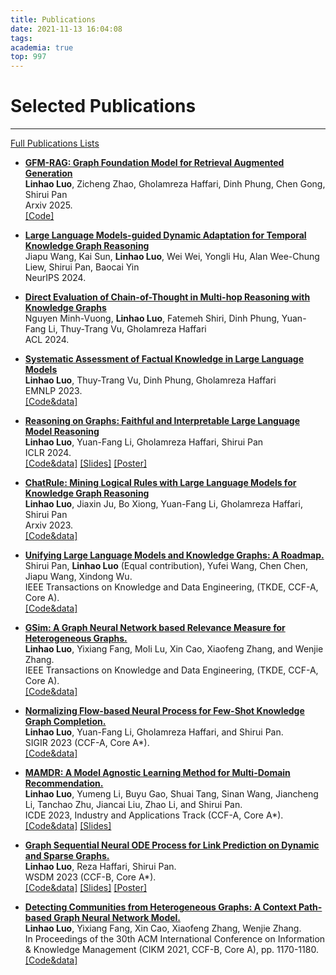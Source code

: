 ```yaml
---
title: Publications
date: 2021-11-13 16:04:08
tags:
academia: true
top: 997
---
```


# Selected Publications
----
[Full Publications Lists](https://scholar.google.com/citations?user=RO46HpcAAAAJ)
* **[GFM-RAG: Graph Foundation Model for Retrieval Augmented Generation](https://www.arxiv.org/abs/2502.01113)**   
  **Linhao Luo**, Zicheng Zhao, Gholamreza Haffari, Dinh Phung, Chen Gong, Shirui Pan  
  Arxiv 2025.   
  [\[Code\]](https://github.com/RManLuo/gfm-rag)

* **[Large Language Models-guided Dynamic Adaptation for Temporal Knowledge Graph Reasoning](https://arxiv.org/abs/2405.14170)**   
  Jiapu Wang, Kai Sun, **Linhao Luo**, Wei Wei, Yongli Hu, Alan Wee-Chung Liew, Shirui Pan, Baocai Yin   
  NeurIPS 2024.
  
* **[Direct Evaluation of Chain-of-Thought in Multi-hop Reasoning with Knowledge Graphs](https://arxiv.org/abs/2402.11199)**   
  Nguyen Minh-Vuong, **Linhao Luo**, Fatemeh Shiri, Dinh Phung, Yuan-Fang Li, Thuy-Trang Vu, Gholamreza Haffari   
  ACL 2024.
  
* **[Systematic Assessment of Factual Knowledge in Large Language Models](https://arxiv.org/abs/2310.11638)**   
  **Linhao Luo**, Thuy-Trang Vu, Dinh Phung, Gholamreza Haffari   
  EMNLP 2023.   
  [\[Code&data\]](https://github.com/RManLuo/llm-facteval)
  
* **[Reasoning on Graphs: Faithful and Interpretable Large Language Model Reasoning](https://arxiv.org/abs/2310.01061)**   
  **Linhao Luo**, Yuan-Fang Li, Gholamreza Haffari, Shirui Pan   
  ICLR 2024.   
  [\[Code&data\]](https://github.com/rmanluo/reasoning-on-graphs)  [\[Slides\]](https://github.com/RManLuo/reasoning-on-graphs/blob/master/Reasoning%20on%20Graphs-ICLR2024-slides.pdf) [\[Poster\]](https://github.com/RManLuo/reasoning-on-graphs/blob/master/poster.pdf)
  
* **[ChatRule: Mining Logical Rules with Large Language Models for Knowledge Graph Reasoning](https://arxiv.org/abs/2309.01538)**   
  **Linhao Luo**, Jiaxin Ju, Bo Xiong, Yuan-Fang Li, Gholamreza Haffari, Shirui Pan   
  Arxiv 2023.   
  [\[Code&data\]](https://github.com/rmanluo/chatrule)
  
* **[Unifying Large Language Models and Knowledge Graphs: A Roadmap.](https://arxiv.org/abs/2306.08302)**  
  Shirui Pan, **Linhao Luo** (Equal contribution), Yufei Wang, Chen Chen, Jiapu Wang, Xindong Wu.  
  IEEE Transactions on Knowledge and Data Engineering, (TKDE, CCF-A, Core A).   
  [\[Code&data\]](https://github.com/RManLuo/Awesome-LLM-KG)
  
* [**GSim: A Graph Neural Network based Relevance Measure for Heterogeneous Graphs.**](https://arxiv.org/abs/2208.06144)   
  **Linhao Luo**, Yixiang Fang, Moli Lu, Xin Cao, Xiaofeng Zhang, and Wenjie Zhang.   
  IEEE Transactions on Knowledge and Data Engineering, (TKDE, CCF-A, Core A).   
  [\[Code&data\]](https://github.com/RManLuo/GSim)
  
* [**Normalizing Flow-based Neural Process for Few-Shot Knowledge Graph Completion.**](https://arxiv.org/abs/2304.08183)  
  **Linhao Luo**, Yuan-Fang Li, Gholamreza Haffari, and Shirui Pan.  
  SIGIR 2023 (CCF-A, Core A*).  
  [\[Code&data\]](https://github.com/RManLuo/NP-FKGC)

* [**MAMDR: A Model Agnostic Learning Method for Multi-Domain Recommendation.**](https://arxiv.org/abs/2202.12524)  
  **Linhao Luo**, Yumeng Li, Buyu Gao, Shuai Tang, Sinan Wang, Jiancheng Li, Tanchao Zhu, Jiancai Liu, Zhao Li, and Shirui Pan.  
  ICDE 2023, Industry and Applications Track (CCF-A, Core A*).  
  [\[Code&data\]](https://github.com/RManLuo/MAMDR)  [\[Slides\]](https://github.com/RManLuo/MAMDR/blob/master/ICDE-23-Slides-MAMDR.pdf)

* [**Graph Sequential Neural ODE Process for Link Prediction on Dynamic and Sparse Graphs.**](https://arxiv.org/abs/2211.08568)   
  **Linhao Luo**, Reza Haffari, Shirui Pan.  
  WSDM 2023 (CCF-B, Core A*).  
  [\[Code&data\]](https://github.com/RManLuo/GSNOP)  [\[Slides\]](https://github.com/RManLuo/GSNOP/blob/master/WSDM-23-GSNOP-Slides.pdf) [\[Poster\]](https://github.com/RManLuo/GSNOP/blob/master/WSDM-23-GSNOP-Poster.pdf)

* [**Detecting Communities from Heterogeneous Graphs: A Context Path-based Graph Neural Network Model.**](https://arxiv.org/abs/2109.02058)  
  **Linhao Luo**, Yixiang Fang, Xin Cao, Xiaofeng Zhang, Wenjie Zhang.  
  In Proceedings of the 30th ACM International Conference on Information & Knowledge Management (CIKM 2021, CCF-B, Core A), pp. 1170-1180.  
  [\[Code&data\]](https://github.com/RManLuo/CP-GNN) 


